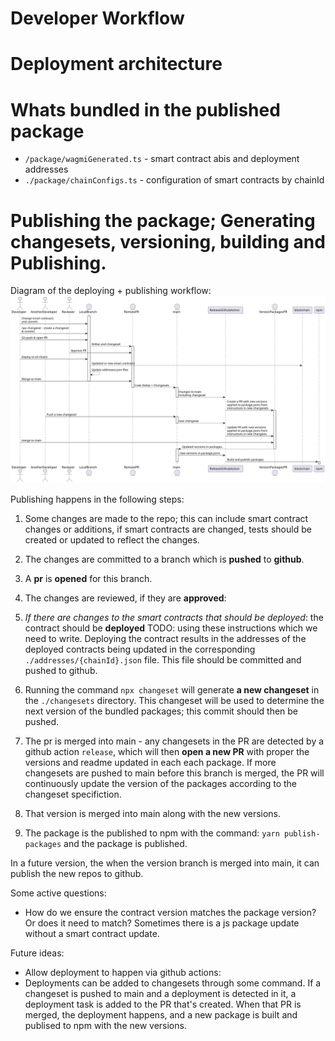 # Developer Workflow

# Deployment architecture

# Whats bundled in the published package

* `/package/wagmiGenerated.ts` - smart contract abis and deployment addresses
* `./package/chainConfigs.ts` - configuration of smart contracts by chainId

# Publishing the package; Generating changesets, versioning, building and Publishing.

Diagram of the deploying + publishing workflow:
![Deploying & Publishing Workflow](uml/generated/deployment.svg)

Publishing happens in the following steps:

1. Some changes are made to the repo; this can include smart contract changes or additions, if smart contracts are changed, tests should be created or updated to reflect the changes.
2. The changes are committed to a branch which is **pushed** to **github**.
3. A **pr** is **opened** for this branch.
4. The changes are reviewed, if they are **approved**:

5. *If there are changes to the smart contracts that should be deployed*: the contract should be **deployed** TODO: using these instructions which we need to write. Deploying the contract results in the addresses of the deployed contracts being updated in the corresponding `./addresses/{chainId}.json` file. This file should be committed and pushed to github.

5. Running the command `npx changeset` will generate **a new changeset** in the `./changesets` directory. This changeset will be used to determine the next version of the bundled packages; this commit should then be pushed.

6. The pr is merged into main - any changesets in the PR are detected by a github action `release`, which will then **open a new PR** with proper the versions and readme updated in each each package.   If more changesets are pushed to main before this branch is merged, the PR will continuously update the version of the packages according to the changeset specifiction.

7. That version is merged into main along with the new versions.

8. The package is the published to npm with the command: `yarn publish-packages` and the package is published.

In a future version, the when the version branch is merged into main, it can publish the new repos to github.

Some active questions:

* How do we ensure the contract version matches the package version?  Or does it need to match?  Sometimes there is a js package update without a smart contract update.

Future ideas:

* Allow deployment to happen via github actions:
* Deployments can be added to changesets through some command.  If a changeset is pushed to main and a deployment is detected in it, a deployment task is added to the PR that's created.  When that PR is merged, the deployment happens, and a new package is built and publised to npm with the new versions.